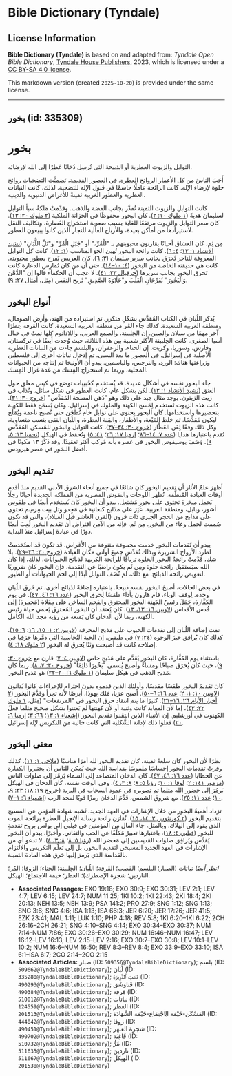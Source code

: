 # Bible Dictionary (Tyndale)

## License Information

**Bible Dictionary (Tyndale)** is based on and adapted from: _Tyndale Open Bible Dictionary_, [Tyndale House Publishers](https://tyndaleopenresources.com/), 2023, which is licensed under a [CC BY-SA 4.0 license](https://creativecommons.org/licenses/by-sa/4.0/legalcode.en).

This markdown version (created `2025-10-20`) is provided under the same license.



--------------------------------

## بخور (id: 335309)

بخور
====

التوابل والزيوت العطرية أو الذبيحة التي تُرسِل دُخانًا عَطِرًا إلى الله لإرضائه.

أَحَبَ الناسُ من كل الأعمار الروائح العطرة. في العصور القديمة، تَضمنَّت التضحيات روائح حلوة لإرضاء الإله. كانت الرائحة عاملًا حاسمًا في قبول الإله للتضحية. لذلك، كانت النباتات العطرية والعطور الغريبة ثمينةً للأغراض الدنيوية والدينية.

كانت التوابل والزيوت الثمينة تُقدَّر بجانب الفضة والذهب. وقدَّمتْ مَلكةُ سبأ التوابل لسليمان هديةً ([١ ملوك ١٠: ٢](https://ref.ly/1Kgs10:2)). كان البخور محفوظًا في الخزانة الملكية ([٢ ملوك ٢٠: ١٣](https://ref.ly/2Kgs20:13)). كان سعر التوابل والزيوت مرتفعًا للغاية بسبب صعوبة استخراج العُصارة، وتكاليف النقل لاستيرادها من أماكن بعيدة، والأرباح العالية للتجار الذين كانوا يبيعون العطور.

مِن ثِم، كان العشاق أحيانًا يقارنون محبوبتهم بـ "للْمُرِّ،" أو "جَبَلِ الْمُرِّ" و"تَلِّ اللُّبَانِ" ([نشيد الأنشاد ١: ١٣](https://ref.ly/Song1:13)؛ [٤: ٦](https://ref.ly/Song4:6)). كانت رائحة البخور تُهيئ الجوَ المناسب ([١: ١٢](https://ref.ly/Song1:12)). كانت كل التوابل المعروفة للتاجر تُحرَق بجانب سرير سليمان ([٣: ٦](https://ref.ly/Song3:6)). كان العريس يَفرح بعطور محبوبته. كانت هي حديقته الخاصة من البخور ([٤: ١٠–١٤](https://ref.ly/Song4:10-Song4:14)). حتى أن من كان تُمارِس الدعارة كانت تَحرق البخور بجانب سريرها ([حزقيال ٢٣: ٤١](https://ref.ly/Ezek23:41)). لا عجب أن الحكماء قالوا إن "الدُّهْنَ وَالْبَخُورَ" يُفَرِّحَانِ الْقَلْبَ و"حَلَاوَةَ الصَّدِيقِ" تُريح النفس (مِثل، [أمثال ٢٧: ٩](https://ref.ly/Prov27:9)).

أنواع البخور
------------

يُذكر اللُبان في الكتاب المُقدَّس بشكلٍ متكرر. تم استيراده من الهند، وأرض الصومال، ومنطقة العربية السعيدة. كذلك جاء المُر من منطقة العربية السعيدة. كانت القرفة عِطرًا آخر مهمًا من سيلان والصين. إن الحِلبينة، والصمغ العربي، واللادانوم كلها نمتْ في جبال آسيا الصغرى. كانت الحِلبينة الأكثر شعبية بين هذه الثلاثة، حيث وُجدت أيضًا في تركستان، وفارس، وسوريا، وكريت. إن الحناء، والزعفران، والبلسم جاءت من النباتات العطرية الأصلية في إسرائيل. في العصور ما بعد السبي، تم إدخال نباتات أخرى إلى فلسطين وزراعتها هناك: الورد، والنرجس، والياسمين. يبدو أن الأونيخا تم إنتاجه من الحيوانات المحلية، وربما تم استخراج المِسك من غدة غزال المِسك.

جاء البخور نفسه في أشكال عديدة. قد يُستخدم كحُبيبات توضع في كيس معلق حول العنق ([نشيد الأنشاد ١: ١٣](https://ref.ly/Song1:13)). لكن بشكل عام، كانت العطور في شكل سائل، وتُذاب في زيت الزيتون. يوجد مثال جيد على ذلك وهو "دُهن المسحة المُقدَّس" ([خروج ٣٠: ٣١](https://ref.ly/Exod30:31)). كانت هذه الزيوت تُستخدم لِمَسح الكهنة والملوك في إسرائيل. وكان يُسمَح فقط للكهنة بتحضيرها واستخدامها. كان البخور يحتوي على توابل خام تُطحَن حتى تُصبح ناعمة ويُمَلَّح ليكون مُقدَّسًا. تم خلط المَيْعة، والأظفار، والقِنة العطرة، واللُبان النقي بنسب متساوية، وكل ذلك وفقًا لِفَن العَطَّار ([خروج ٣٠: ٣٤–٣٧](https://ref.ly/Exod30:34-Exod30:37)). كانت التوابل والبخور للمَسكن المُقدَّس تُقدم باعتبارها هدايا ([عدد ٧: ١٤–٨٦](https://ref.ly/Num7:14-Num7:86)؛ [إرميا ١٧: ٢٦](https://ref.ly/Jer17:26)؛ [٤١: ٥](https://ref.ly/Jer41:5)) وتُحفظ في الهيكل ([نحميا ١٣: ٥، ٩](https://ref.ly/Neh13:5,Neh13:9)). وَصَفَ يوسيفوس البخور في عصره بأنه مُركب أكثر تعقيدًا. وقد ذَكَرَ ١٣ مكونًا في أفضل البخور في عصر هيرودس.

تقديم البخور
------------

أظهرَ علمُ الأثار أن تقديم البخور كان شائعًا في جميع أنحاء الشرق الأدنى القديم منذ أقدم أوقات العبادة المُنظَّمة. تُظهر اللوحات والنقوش المصرية من المملكة الجديدة أحيانًا رجلًا يَحمل مبخرة تحتوي على بخور مُشتعل. يبدو أن البخور كان يُستخدم أيضًا في طقوس أشور، وبابل، ومنطقة العربية. عُثِرَ على مذابح كنعانية في مَجِدو وتل بيت مِرسِم تحتوي على مذابح من الحجر الجيري ذات قرون (القرن العاشر قبل الميلاد)، والتي قد تكون صُممت لحمل وعاء من البخور. مِن ثَم، فإنه من الآمن افتراض أن تقديم البخور لَعِبَ أيضًا دورًا في عبادة إسرائيل منذ البداية.

يبدو أن تَقدمات البخور خدمت مجموعة متنوعة من الأغراض. قد تكون قد استُخدمتْ لطرد الأرواح الشريرة وبذلك تُقدِّس جميعَ أواني مكان العبادة ([خروج ٣٠: ٢٦–٢٩](https://ref.ly/Exod30:26-Exod30:29)). بلا شك، قَدَّمتْ رائحةُ البخور الحلوة ترياقًا للرائحة الكريهة لذبائح الحيوانات. لذلك، إذا كان الله سيَستقبل رائحة حلوة ومِن ثَم يكون راضيًا عن التقدمة، فإن البخور كان ضروريًا لتعويض رائحة الذبائح. مع ذلك، لم تُضَف التوابل أبدًا إلى لحم الحيوانات أو الطيور.

في بعض الحالات، أصبحَ البخور نفسه ذبيحةً. باعتباره إضافةً لذبائح أخرى، تم حَرق اللُبان وحده. لِوقف الوباء، قام هارون بأداء طقسًا لِحرق البخور ([عدد ١٦: ٤٦، ٤٧](https://ref.ly/Num16:46-Num16:47)). في يوم الكفَّارة، حَمَلَ رئيسُ الكهنة البخور المحترق والفحم الساخن على مِقلاة (مَجمرة) إلى قُدس الأقداس ([لاويين ١٦: ١٢، ١٣](https://ref.ly/Lev16:12-Lev16:13)). كان يُعتقد أن البخور المُحترِق يَحمي حياة رئيس الكهنة، ربما لأن الدخان كان يَمنعه من رؤية مجد الله الكامل.

تمت إضافة اللُبان إلى تقدمات الحبوب على مَذبح المحرقة ([لاويين ٢: ١، ١٥، ١٦](https://ref.ly/Lev2:1,Lev2:15-Lev2:16)؛ [٦: ١٥](https://ref.ly/Lev6:15)). كذلك كان يُرافق خبزَ الوجوه ([٢٤: ٧](https://ref.ly/Lev24:7)) في طبقين. إن الحية النُحاسية التي دمَّرها حزقيا في إصلاحه كانت قد أصبحت وثنًا يُحرق له البخور ([٢ ملوك ١٨: ٤](https://ref.ly/2Kgs18:4)).

باستثناء يوم الكفَّارة، كان البخور يُقدَّم على مَذبح خاص ([لاويين ٤: ٧](https://ref.ly/Lev4:7)؛ قارن مع [خروج ٣٠: ٩](https://ref.ly/Exod30:9))، حيث كان يُحرَق صباحًا ومساءً وأصبح يُسمى "بَخُورًا دَائِمًا" ([خروج ٣٠: ٧، ٨](https://ref.ly/Exod30:7-Exod30:8)). ربما كان مَذبح الذهب في هيكل سليمان ([١ ملوك ٦: ٢٠–٢٢](https://ref.ly/1Kgs6:20-1Kgs6:22)) هو مَذبح البخور.

كان تقديمُ البخور طقسًا مقدسًا، وأولئك الذين قدموه بدون احترام للإجراءات كانوا يُدانون ([لاويين ١٠: ١، ٢](https://ref.ly/Lev10:1-Lev10:2)؛ [عدد ١٦: ٦–٥٠](https://ref.ly/Num16:6-Num16:50)). أصبح عزيا، مَلك يهوذا، أبرصًا لأنه تجرأ وقدَّمَ البخور ([٢ أخبار الأيام ٢٦: ١٦–٢١](https://ref.ly/2Chr26:16-2Chr26:21)). كثيرًا ما يتم انتقاد حرق البخور في "المرتفعات" (مِثل، [١ ملوك ٢٢: ٤٣](https://ref.ly/1Kgs22:43))، إما لأن المعابد كانت وثنية أو لأن كهنتها لم يَعتنوا بشكل صحيح مثلما فعلَ الكهنوت في أورشليم. إن الأنبياء الذين انتقدوا تقديم البخور ([إشعياء ١: ١٣](https://ref.ly/Isa1:13)؛ [٦٦: ٣](https://ref.ly/Isa66:3)؛ [إرميا ٦: ٢٠](https://ref.ly/Jer6:20)) فعلوا ذلك لإدانة الشَّكلية التي كانت خالية من التكريس لإله إسرائيل.

معنى البخور
-----------

نظرًا لأن البخور كان سلعةً ثمينة، كان تقديم البخور لله أمرًا مناسبًا ([ملاخي ١: ١١](https://ref.ly/Mal1:11)). كذلك وفرتْ تقدمات البخور إحساسًا ملموسًا بقداسة الله حيث يُمكن للناس أن يختبروا الكفارة عن الخطايا ([عدد ١٦: ٤٦، ٤٧](https://ref.ly/Num16:46-Num16:47)). كان الدخان المتصاعد إلى السماء يَرمُز إلى صلوات الناس ([مزمور ١٤١: ٢](https://ref.ly/Ps141:2)؛ [لوقا ١: ١٠](https://ref.ly/Luke1:10)؛ [رؤيا ٥: ٨](https://ref.ly/Rev5:8)؛ [٨: ٣، ٤](https://ref.ly/Rev8:3-Rev8:4)). وفي الوقت نفسه، كان الدخان في الهيكل يَرمُز إلى حضور الله مثلما تم تصويره في عمود السحاب في البرية ([خروج ١٩: ١٨](https://ref.ly/Exod19:18)؛ [٣٣: ٩، ١٠](https://ref.ly/Exod33:9-Exod33:10)؛ [عدد ١١: ٢٥](https://ref.ly/Num11:25)). مع شروق الشمس، قدَّمَ الدخان رمزًا قويًا لمجد الرب ([إشعياء ٦: ١–٧](https://ref.ly/Isa6:1-Isa6:7)).

تزداد أهميةُ البخور من خلال الإشارات في العهد الجديد. تُشبه شهادة المؤمن عن المسيح بتقديم البخور ([٢ كورنثوس ٢: ١٤، ١٥](https://ref.ly/2Cor2:14-2Cor2:15)). تُقارَن رائحة رسالة الإنجيل العطرة برائحة الموت الذي يقود إلى الهلاك. وبالمثل، جاء المال من المؤمنين في فيلبي إلى بولس بروح تقدمةٍ للبخور ([فيلبي ٤: ١٨](https://ref.ly/Phil4:18))، باعتبارها تعبيرً مُكلِّفًا عن الحب والتفاني. وأخيرًا، يبدو أن البخور يُقدِّس ويُرافِق صلوات القديسين إلى مَحضر الله ([رؤيا ٥: ٨](https://ref.ly/Rev5:8)؛ [٨: ٣، ٤](https://ref.ly/Rev8:3-Rev8:4)). لا تدعو أي من الإشارات في العهد الجديد المسيحي لتقديم البخور، بل إلى تَعلُّم التكريس والالتزام بالقداسة الذي يَرمز إليها حَرق هذه المادة الثمينة.

*انظر أيضًا* نباتات (الصبار؛ البلسم؛ القصب؛ القرفة؛ اللُبان؛ الحِلبينة؛ الحناء؛ الزوفا؛ المُر؛ الناردين؛ شجرة الإصطرك)؛ العطر؛ خيمة الاجتماع؛ الهيكل.

* **Associated Passages:** EXO 19:18; EXO 30:9; EXO 30:31; LEV 2:1; LEV 4:7; LEV 6:15; LEV 24:7; NUM 11:25; 1KI 10:2; 1KI 22:43; 2KI 18:4; 2KI 20:13; NEH 13:5; NEH 13:9; PSA 141:2; PRO 27:9; SNG 1:12; SNG 1:13; SNG 3:6; SNG 4:6; ISA 1:13; ISA 66:3; JER 6:20; JER 17:26; JER 41:5; EZK 23:41; MAL 1:11; LUK 1:10; PHP 4:18; REV 5:8; 1KI 6:20–1KI 6:22; 2CH 26:16–2CH 26:21; SNG 4:10–SNG 4:14; EXO 30:34–EXO 30:37; NUM 7:14–NUM 7:86; EXO 30:26–EXO 30:29; NUM 16:46–NUM 16:47; LEV 16:12–LEV 16:13; LEV 2:15–LEV 2:16; EXO 30:7–EXO 30:8; LEV 10:1–LEV 10:2; NUM 16:6–NUM 16:50; REV 8:3–REV 8:4; EXO 33:9–EXO 33:10; ISA 6:1–ISA 6:7; 2CO 2:14–2CO 2:15
* **Associated Articles:** صبار (ID: `509356@TyndaleBibleDictionary`); بلسم (ID: `509662@TyndaleBibleDictionary`); لُّبَان (ID: `335280@TyndaleBibleDictionary`); قَصَبَ ٱلذَّرِيرَةِ (ID: `490293@TyndaleBibleDictionary`); قَناوَشَق (ID: `490384@TyndaleBibleDictionary`); قِرفة (ID: `510012@TyndaleBibleDictionary`); نباتات (ID: `124559@TyndaleBibleDictionary`); العطر (ID: `201513@TyndaleBibleDictionary`); المَسْكَن-خَيْمَة الِٱجْتِمَاع-خَيْمَة الشَّهَادَة (ID: `444042@TyndaleBibleDictionary`); زوفا (ID: `490451@TyndaleBibleDictionary`); شجرة العبهر (ID: `490702@TyndaleBibleDictionary`); فَاغِيَة (ID: `510732@TyndaleBibleDictionary`); مُرُّ (ID: `511635@TyndaleBibleDictionary`); ناردين (ID: `511667@TyndaleBibleDictionary`); الهيكل (ID: `201530@TyndaleBibleDictionary`)


